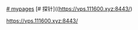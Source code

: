 [# mypages](https://1523090155.github.io/mypages/)
[# 探针]((https://vps.111600.xyz:8443/)

https://vps.111600.xyz:8443/
